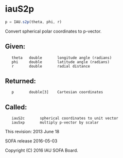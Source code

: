 # iauS2p

```js
p = IAU.s2p(theta, phi, r)
```

Convert spherical polar coordinates to p-vector.

## Given:
```
   theta   double       longitude angle (radians)
   phi     double       latitude angle (radians)
   r       double       radial distance
```

## Returned:
```
   p       double[3]    Cartesian coordinates
```

## Called:
```
   iauS2c       spherical coordinates to unit vector
   iauSxp       multiply p-vector by scalar
```

This revision:  2013 June 18

SOFA release 2016-05-03

Copyright (C) 2016 IAU SOFA Board.